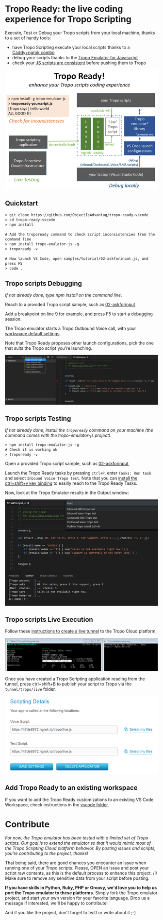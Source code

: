 # Tropo Ready: the live coding experience for Tropo Scripting

Execute, Test or Debug your Tropo scripts from your local machine, thanks to a set of handy tools:
- have Tropo Scripting execute your local scripts thanks to a [Caddy+ngrok combo](#tropo-scripts-live-execution)
- debug your scripts thanks to the [Tropo Emulator for Javascript](#tropo-scripts-debugging)
- check your [JS scripts are consistent](#tropo-scripts-testing) before pushing them to Tropo

![Tropo Ready Big Picture](docs/tropo-ready-big-picture.png)


## Quickstart

```shell
> git clone https://github.com/ObjectIsAdvantag/tropo-ready-vscode
> cd tropo-ready-vscode
> npm install

# Add the tropoready command to check script inconsistencies from the command line
> npm install tropo-emulator-js -g
> tropoready -v

# Now launch VS Code, open samples/tutorial/02-askforinput.js, and press F5
> code .
```


## Tropo scripts Debugging

_If not already done, type npm install on the command line._

Reach to a provided Tropo script sample, such as [02-askforinput](samples/tutorial/02-askforinput.js)

Add a breakpoint on line 9 for example, and press F5 to start a debugging session.

The Tropo emulator starts a Tropo Outbound Voice call, with your [workspace default settings](.vscode/settings.json).

Note that Tropo Ready proposes other launch configurations, pick the one that suits the Tropo script you're launching.

![Tropo Ready Launch Configurations](docs/tropo-launch-configurations.png)


## Tropo scripts Testing

_If not already done, install the `tropoready` command on your machine (the command comes with the tropo-emulator-js project)._

```shell
> npm install tropo-emulator-js -g
# Check it is working ok
> tropoready -v
```

Open a provided Tropo script sample, such as [02-askforinput](samples/tutorial/02-askforinput.js), 

Launch the Tropo Ready tasks by pressing `ctrl+P`, enter `Tasks: Run task` and select `Inbound Voice Tropo test`.
Note that you can [install the ctrl+shift+y key binding](vscode/README.md) to easilly reach to the Tropo Ready Tasks.

Now, look at the Tropo Emulator results in the Output window:

![Tropo Ready Tasks](docs/tropo-ready-tasks.png)


## Tropo scripts Live Execution

Follow these [instructions to create a live tunnel](tunnel/README.md) to the Tropo Cloud platform,

![Tropo Ready Tunnel](docs/launch-caddy-ngrok-combo.png)

Once you have created a Tropo Scripting application reading from the tunnel,
press ctrl+shift+B to publish your script to Tropo via the `tunnel/tropo/live` folder.

![Tropo Scripting Application](docs/tropo-script-served-via-tunnel.png)


## Add Tropo Ready to an existing workspace

If you want to add the Tropo Ready customizations to an existing VS Code Workspace,
check instructions in the [vscode folder](vscode/README.md).



# Contribute

_For now, the Tropo emulator has been tested with a limited set of Tropo scripts.
Our goal is to extend the emulator so that it would mimic most of the Tropo Scripting Cloud platform behavior.
By posting issues and scripts, you're contributing to the project, thanks!_

That being said, there are good chances you encounter an issue when running one of your Tropo scripts.
Please, OPEN an issue and post your script raw contents, as this is the default process to enhance this project.
/!\ Make sure to remove any sensitive data from your script before posting.

**If you have skills in Python, Ruby, PHP or Groovy, we'd love you to help us port the Tropo emulator to these platforms.**
Simply fork the Tropo emulator project, and start your own version for your favorite language.
Drop us a message if interested, we'll be happy to contribute!

And if you like the project, don't forget to twitt or write about it ;-)










